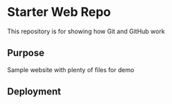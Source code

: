 # Starter Web Repo

This repository is for showing how Git and GitHub work

## Purpose

Sample website with plenty of files for demo


## Deployment
